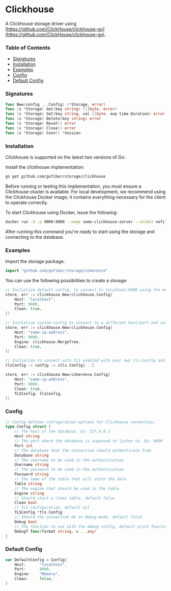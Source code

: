 # Clickhouse
A Clickhouse storage driver using [https://github.com/ClickHouse/clickhouse-go](https://github.com/ClickHouse/clickhouse-go).

### Table of Contents
- [Signatures](#signatures)
- [Installation](#installation)
- [Examples](#examples)
- [Config](#config)
- [Default Config](#default-config)

### Signatures
```go
func New(config ...Config) (*Storage, error)
func (s *Storage) Get(key string) ([]byte, error)
func (s *Storage) Set(key string, val []byte, exp time.Duration) error
func (s *Storage) Delete(key string) error
func (s *Storage) Reset() error
func (s *Storage) Close() error
func (s *Storage) Conn() *Session
```

### Installation
Clickhouse is supported on the latest two versions of Go:

Install the clickhouse implementation:
```bash
go get github.com/gofiber/storage/clickhouse
```

Before running or testing this implementation, you must ensure a Clickhouse cluster is available.
For local development, we recommend using the Clickhouse Docker image; it contains everything
necessary for the client to operate correctly.

To start Clickhouse using Docker, issue the following:

```bash
docker run -d -p 9000:9000 --name some-clickhouse-server --ulimit nofile=262144:262144 clickhouse/clickhouse-server
```

After running this command you're ready to start using the storage and connecting to the database.

### Examples
Import the storage package.
```go
import "github.com/gofiber/storage/coherence"
```

You can use the following possibilities to create a storage:
```go
// Initialize default config, to connect to localhost:9000 using the memory engine and with a clean table.
store, err := clickhouse.New(clickhouse.Config{
    Host: "localhost",
    Port: 9000,
    Clean: true,
})

// Initialize custom config to connect to a different host/port and use custom engine and with clean table.
store, err := clickhouse.New(clickhouse.Config{
    Host: "some-ip-address",
    Port: 9000,
    Engine: clickhouse.MergeTree,
    Clean: true,
})

// Initialize to connect with TLS enabled with your own tls.Config and with clean table.
tlsConfig := config := &tls.Config{...}

store, err := clickhouse.New(coherence.Config{
    Host: "some-ip-address",
    Port: 9000,
    Clean: true,
    TLSConfig: tlsConfig,
})
```

### Config

```go
// Config defines configuration options for Clickhouse connection.
type Config struct {
	// The host of the database. Ex: 127.0.0.1
	Host string
	// The port where the database is supposed to listen to. Ex: 9000
	Port int
	// The database that the connection should authenticate from
	Database string
	// The username to be used in the authentication
	Username string
	// The password to be used in the authentication
	Password string
	// The name of the table that will store the data
	Table string
	// The engine that should be used in the table
	Engine string
	// Should start a clean table, default false
	Clean bool
	// TLS configuration, default nil
	TLSConfig *tls.Config
	// Should the connection be in debug mode, default false
	Debug bool
	// The function to use with the debug config, default print function. It only works when debug is true
	Debugf func(format string, v ...any)
}
```

### Default Config
```go
var DefaultConfig = Config{
    Host:      "localhost",
    Port:      9000,
    Engine:    "Memory",
    Clean:     false,
}
```